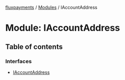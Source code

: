 [fluxpayments](../README.md) / [Modules](../modules.md) / IAccountAddress

# Module: IAccountAddress

## Table of contents

### Interfaces

- [IAccountAddress](../interfaces/IAccountAddress.IAccountAddress.md)
